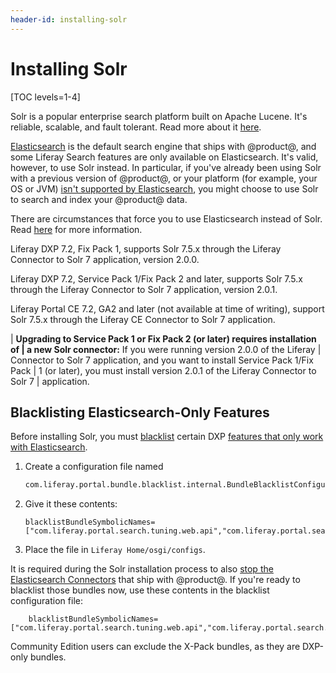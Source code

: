 ```yaml
---
header-id: installing-solr
---
```


# Installing Solr

[TOC levels=1-4]

Solr is a popular enterprise search platform built on Apache Lucene. It's
reliable, scalable, and fault tolerant. Read more about it
[here](http://lucene.apache.org/solr/).

[Elasticsearch](/docs/7-2/deploy/-/knowledge_base/d/configuring-the-liferay-elasticsearch-connector)
is the default search engine that ships with @product@, and some Liferay Search
features are only available on Elasticsearch. It's valid, however, to use Solr
instead. In particular, if you've already been using Solr with a previous
version of @product@, or your platform (for example, your OS or JVM) 
[isn't supported by Elasticsearch](https://www.elastic.co/support/matrix), you might
choose to use Solr to search and index your @product@ data.

There are circumstances that force you to use Elasticsearch instead of Solr.
Read
[here](/docs/7-2/deploy/-/knowledge_base/d/installing-a-search-engine#choosing-a-search-engine)
for more information.

Liferay DXP 7.2, Fix Pack 1, supports Solr 7.5.x through the Liferay
Connector to Solr 7 application, version 2.0.0.

Liferay DXP 7.2, Service Pack 1/Fix Pack 2 and later, supports Solr 7.5.x
through the Liferay Connector to Solr 7 application, version 2.0.1.

Liferay Portal CE 7.2, GA2 and later (not available at time of writing), support
Solr 7.5.x through the Liferay CE Connector to Solr 7 application.

| **Upgrading to Service Pack 1 or Fix Pack 2 (or later) requires installation of
| a new Solr connector:** If you were running version 2.0.0 of the Liferay
| Connector to Solr 7 application, and you want to install Service Pack 1/Fix Pack
| 1 (or later), you must install version 2.0.1 of the Liferay Connector to Solr 7
| application.

## Blacklisting Elasticsearch-Only Features

Before installing Solr, you must 
[blacklist](/docs/7-2/user/-/knowledge_base/u/blacklisting-osgi-bundles-and-components) 
certain DXP 
[features that only work with Elasticsearch](/docs/7-2/deploy/-/knowledge_base/d/installing-a-search-engine#choosing-a-search-engine). 

1.  Create a configuration file named

    ```sh
    com.liferay.portal.bundle.blacklist.internal.BundleBlacklistConfiguration.config
    ```

2.  Give it these contents:

    ```properties
    blacklistBundleSymbolicNames=["com.liferay.portal.search.tuning.web.api","com.liferay.portal.search.tuning.web","com.liferay.portal.search.tuning.synonyms.web","com.liferay.portal.search.tuning.rankings.web"]
    ```

3. Place the file in `Liferay Home/osgi/configs`. 

It is required during the Solr installation process to also 
[stop the Elasticsearch Connectors](https://portal.liferay.dev/docs/7-2/deploy/-/knowledge_base/d/installing-solr-basic-installation#stopping-the-elasticsearch-connector) 
that ship with @product@. If you're ready to blacklist those bundles now, use
these contents in the blacklist configuration file:

```properties
    blacklistBundleSymbolicNames=["com.liferay.portal.search.tuning.web.api","com.liferay.portal.search.tuning.web","com.liferay.portal.search.tuning.synonyms.web","com.liferay.portal.search.tuning.rankings.web","com.liferay.portal.search.elasticsearch6.api","com.liferay.portal.search.elasticsearch6.impl","com.liferay.portal.search.elasticsearch6.spi"]
```

Community Edition users can exclude the X-Pack bundles, as they are DXP-only
bundles.
